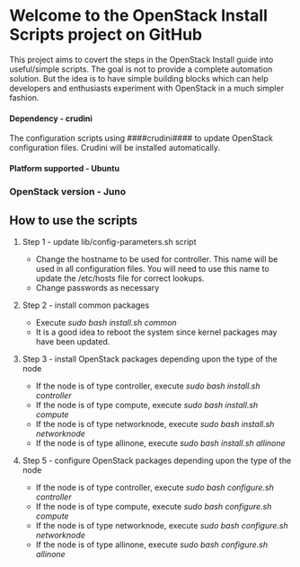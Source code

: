 # Welcome to the OpenStack Install Scripts project on GitHub

This project aims to covert the steps in the OpenStack Install guide into useful/simple scripts. The goal is not to provide a complete automation solution. But the idea is to have simple building blocks which can help developers and enthusiasts experiment with OpenStack in a much simpler fashion.

#### Dependency - crudini

The configuration scripts using ####crudini#### to update OpenStack configuration files. Crudini will be installed automatically.

#### Platform supported - Ubuntu
### OpenStack version - Juno

## How to use the scripts ##

1. Step 1 - update lib/config-parameters.sh script 
   - Change the hostname to be used for controller. This name will be used in all configuration files. You will need to use this name to update the /etc/hosts file for correct lookups. 
   - Change passwords as necessary 

2. Step 2 - install common packages
   - Execute _sudo bash install.sh common_
   - It is a good idea to reboot the system since kernel packages may have been updated.

3. Step 3 - install OpenStack packages depending upon the type of the node
   - If the node is of type controller, execute _sudo bash install.sh controller_
   - If the node is of type compute, execute _sudo bash install.sh compute_
   - If the node is of type networknode, execute _sudo bash install.sh networknode_
   - If the node is of type allinone, execute _sudo bash install.sh allinone_

4. Step 5 - configure OpenStack packages depending upon the type of the node
   - If the node is of type controller, execute _sudo bash configure.sh controller_
   - If the node is of type compute, execute _sudo bash configure.sh compute_
   - If the node is of type networknode, execute _sudo bash configure.sh networknode_
   - If the node is of type allinone, execute _sudo bash configure.sh allinone_
